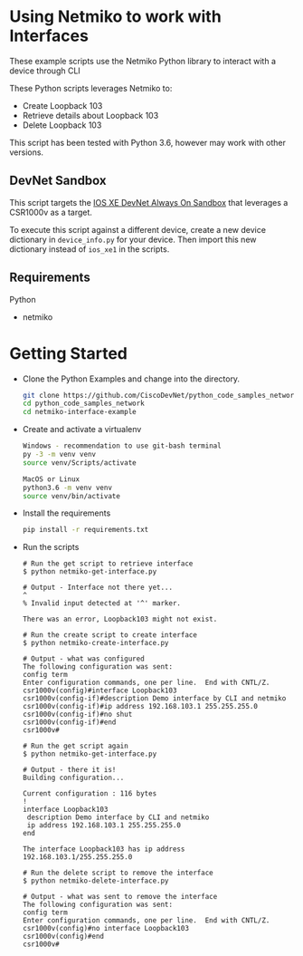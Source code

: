 # Using Netmiko to work with Interfaces

These example scripts use the Netmiko Python library to interact with a device through CLI

These Python scripts leverages Netmiko to:
  - Create Loopback 103
  - Retrieve details about Loopback 103
  - Delete Loopback 103

This script has been tested with Python 3.6, however may work with other versions.  

## DevNet Sandbox

This script targets the [IOS XE DevNet Always On Sandbox](https://devnetsandbox.cisco.com/RM/Diagram/Index/27d9747a-db48-4565-8d44-df318fce37ad?diagramType=Topology) that leverages a CSR1000v as a target.  

To execute this script against a different device, create a new device dictionary in `device_info.py` for your device.  Then import this new dictionary instead of `ios_xe1` in the scripts.

## Requirements

Python

- netmiko

# Getting Started

* Clone the Python Examples and change into the directory.  

    ```bash
    git clone https://github.com/CiscoDevNet/python_code_samples_network.git
    cd python_code_samples_network
    cd netmiko-interface-example
    ```

* Create and activate a virtualenv

    ```bash
    Windows - recommendation to use git-bash terminal
    py -3 -m venv venv
    source venv/Scripts/activate

    MacOS or Linux
    python3.6 -m venv venv
    source venv/bin/activate

    ```

* Install the requirements

    ```bash
    pip install -r requirements.txt
    ```

* Run the scripts

    ```
    # Run the get script to retrieve interface
    $ python netmiko-get-interface.py

    # Output - Interface not there yet...                                                ^
    % Invalid input detected at '^' marker.

    There was an error, Loopback103 might not exist.

    # Run the create script to create interface
    $ python netmiko-create-interface.py

    # Output - what was configured
    The following configuration was sent:
    config term
    Enter configuration commands, one per line.  End with CNTL/Z.
    csr1000v(config)#interface Loopback103
    csr1000v(config-if)#description Demo interface by CLI and netmiko
    csr1000v(config-if)#ip address 192.168.103.1 255.255.255.0
    csr1000v(config-if)#no shut
    csr1000v(config-if)#end
    csr1000v#

    # Run the get script again
    $ python netmiko-get-interface.py

    # Output - there it is!
    Building configuration...

    Current configuration : 116 bytes
    !
    interface Loopback103
     description Demo interface by CLI and netmiko
     ip address 192.168.103.1 255.255.255.0
    end

    The interface Loopback103 has ip address 192.168.103.1/255.255.255.0

    # Run the delete script to remove the interface
    $ python netmiko-delete-interface.py

    # Output - what was sent to remove the interface
    The following configuration was sent:
    config term
    Enter configuration commands, one per line.  End with CNTL/Z.
    csr1000v(config)#no interface Loopback103
    csr1000v(config)#end
    csr1000v#
    ```
